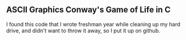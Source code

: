 ## ASCII Graphics Conway's Game of Life in C

I found this code that I wrote freshman year while cleaning up my hard drive,
and didn't want to throw it away, so I put it up on github.
